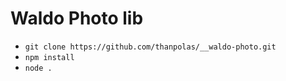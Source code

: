 # Waldo Photo lib

* `git clone https://github.com/thanpolas/__waldo-photo.git`
* `npm install`
* `node .`
